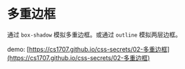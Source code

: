 # 多重边框

通过 `box-shadow` 模拟多重边框。或通过 `outline` 模拟两层边框。

demo: [https://cs1707.github.io/css-secrets/02-多重边框](https://cs1707.github.io/css-secrets/02-多重边框)
